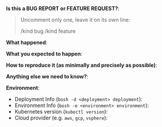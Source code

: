 <!--
This form is for bug reports and feature requests ONLY!

If you're looking for Kubernetes-specific help check [Stack Overflow](https://stackoverflow.com/questions/tagged/kubernetes)
and the [troubleshooting guide](https://kubernetes.io/docs/tasks/debug-application-cluster/troubleshooting/).
-->

**Is this a BUG REPORT or FEATURE REQUEST?**:

> Uncomment only one, leave it on its own line:
>
> /kind bug
> /kind feature


**What happened**:

**What you expected to happen**:

**How to reproduce it (as minimally and precisely as possible)**:


**Anything else we need to know?**:

**Environment**:
- Deployment Info (`bosh -d <deployment> deployment`):
- Environment Info (`bosh -e <environment> environment`):
- Kubernetes version (`kubectl version`):
- Cloud provider (e.g. `aws`, `gcp`, `vsphere`):
